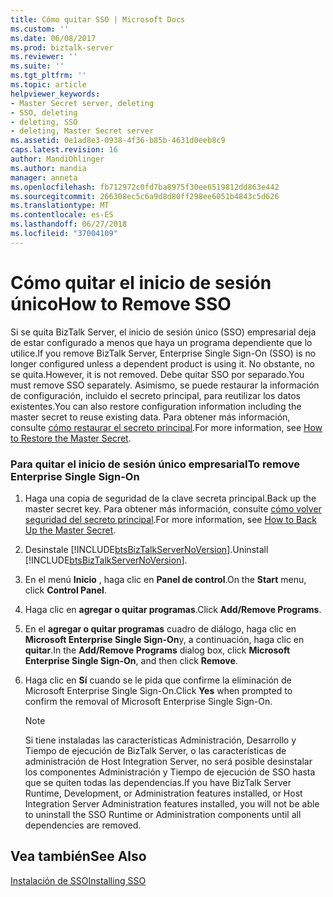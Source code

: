 ```yaml
---
title: Cómo quitar SSO | Microsoft Docs
ms.custom: ''
ms.date: 06/08/2017
ms.prod: biztalk-server
ms.reviewer: ''
ms.suite: ''
ms.tgt_pltfrm: ''
ms.topic: article
helpviewer_keywords:
- Master Secret server, deleting
- SSO, deleting
- deleting, SSO
- deleting, Master Secret server
ms.assetid: 0e1ad8e3-0938-4f36-b85b-4631d0eeb8c9
caps.latest.revision: 16
author: MandiOhlinger
ms.author: mandia
manager: anneta
ms.openlocfilehash: fb712972c0fd7ba8975f30ee6519812dd863e442
ms.sourcegitcommit: 266308ec5c6a9d8d80ff298ee6051b4843c5d626
ms.translationtype: MT
ms.contentlocale: es-ES
ms.lasthandoff: 06/27/2018
ms.locfileid: "37004109"
---
```

# <a name="how-to-remove-sso"></a><span data-ttu-id="a1eaa-102">Cómo quitar el inicio de sesión único</span><span class="sxs-lookup"><span data-stu-id="a1eaa-102">How to Remove SSO</span></span>
<span data-ttu-id="a1eaa-103">Si se quita BizTalk Server, el inicio de sesión único (SSO) empresarial deja de estar configurado a menos que haya un programa dependiente que lo utilice.</span><span class="sxs-lookup"><span data-stu-id="a1eaa-103">If you remove BizTalk Server, Enterprise Single Sign-On (SSO) is no longer configured unless a dependent product is using it.</span></span> <span data-ttu-id="a1eaa-104">No obstante, no se quita.</span><span class="sxs-lookup"><span data-stu-id="a1eaa-104">However, it is not removed.</span></span> <span data-ttu-id="a1eaa-105">Debe quitar SSO por separado.</span><span class="sxs-lookup"><span data-stu-id="a1eaa-105">You must remove SSO separately.</span></span> <span data-ttu-id="a1eaa-106">Asimismo, se puede restaurar la información de configuración, incluido el secreto principal, para reutilizar los datos existentes.</span><span class="sxs-lookup"><span data-stu-id="a1eaa-106">You can also restore configuration information including the master secret to reuse existing data.</span></span> <span data-ttu-id="a1eaa-107">Para obtener más información, consulte [cómo restaurar el secreto principal](../core/how-to-restore-the-master-secret.md).</span><span class="sxs-lookup"><span data-stu-id="a1eaa-107">For more information, see [How to Restore the Master Secret](../core/how-to-restore-the-master-secret.md).</span></span>  
  
### <a name="to-remove-enterprise-single-sign-on"></a><span data-ttu-id="a1eaa-108">Para quitar el inicio de sesión único empresarial</span><span class="sxs-lookup"><span data-stu-id="a1eaa-108">To remove Enterprise Single Sign-On</span></span>  
  
1. <span data-ttu-id="a1eaa-109">Haga una copia de seguridad de la clave secreta principal.</span><span class="sxs-lookup"><span data-stu-id="a1eaa-109">Back up the master secret key.</span></span> <span data-ttu-id="a1eaa-110">Para obtener más información, consulte [cómo volver seguridad del secreto principal](../core/how-to-back-up-the-master-secret.md).</span><span class="sxs-lookup"><span data-stu-id="a1eaa-110">For more information, see [How to Back Up the Master Secret](../core/how-to-back-up-the-master-secret.md).</span></span>  
  
2. <span data-ttu-id="a1eaa-111">Desinstale [!INCLUDE[btsBizTalkServerNoVersion](../includes/btsbiztalkservernoversion-md.md)].</span><span class="sxs-lookup"><span data-stu-id="a1eaa-111">Uninstall [!INCLUDE[btsBizTalkServerNoVersion](../includes/btsbiztalkservernoversion-md.md)].</span></span>  
  
3. <span data-ttu-id="a1eaa-112">En el menú **Inicio** , haga clic en **Panel de control**.</span><span class="sxs-lookup"><span data-stu-id="a1eaa-112">On the **Start** menu, click **Control Panel**.</span></span>  
  
4. <span data-ttu-id="a1eaa-113">Haga clic en **agregar o quitar programas**.</span><span class="sxs-lookup"><span data-stu-id="a1eaa-113">Click **Add/Remove Programs**.</span></span>  
  
5. <span data-ttu-id="a1eaa-114">En el **agregar o quitar programas** cuadro de diálogo, haga clic en **Microsoft Enterprise Single Sign-On**y, a continuación, haga clic en **quitar**.</span><span class="sxs-lookup"><span data-stu-id="a1eaa-114">In the **Add/Remove Programs** dialog box, click **Microsoft Enterprise Single Sign-On**, and then click **Remove**.</span></span>  
  
6. <span data-ttu-id="a1eaa-115">Haga clic en **Sí** cuando se le pida que confirme la eliminación de Microsoft Enterprise Single Sign-On.</span><span class="sxs-lookup"><span data-stu-id="a1eaa-115">Click **Yes** when prompted to confirm the removal of Microsoft Enterprise Single Sign-On.</span></span>  
  
   > [!NOTE]
   >  <span data-ttu-id="a1eaa-116">Si tiene instaladas las características Administración, Desarrollo y Tiempo de ejecución de BizTalk Server, o las características de administración de Host Integration Server, no será posible desinstalar los componentes Administración y Tiempo de ejecución de SSO hasta que se quiten todas las dependencias.</span><span class="sxs-lookup"><span data-stu-id="a1eaa-116">If you have BizTalk Server Runtime, Development, or Administration features installed, or Host Integration Server Administration features installed, you will not be able to uninstall the SSO Runtime or Administration components until all dependencies are removed.</span></span>  
  
## <a name="see-also"></a><span data-ttu-id="a1eaa-117">Vea también</span><span class="sxs-lookup"><span data-stu-id="a1eaa-117">See Also</span></span>  
 [<span data-ttu-id="a1eaa-118">Instalación de SSO</span><span class="sxs-lookup"><span data-stu-id="a1eaa-118">Installing SSO</span></span>](../core/installing-sso.md)